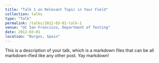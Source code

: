 ```yaml
---
title: "Talk 1 on Relevant Topic in Your Field"
collection: talks
type: "Talk"
permalink: /talks/2012-03-01-talk-1
venue: "UC San Francisco, Department of Testing"
date: 2012-03-01
location: "Burgos, Spain"
---
```


This is a description of your talk, which is a markdown files that can be all markdown-ified like any other post. Yay markdown!
